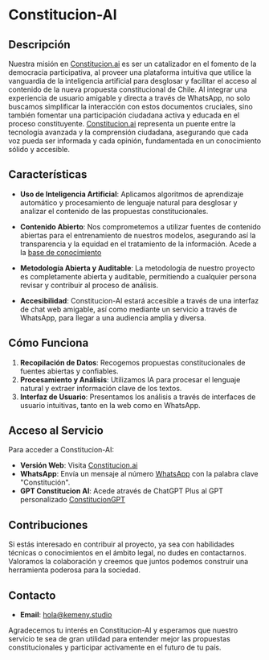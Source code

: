 # Constitucion-AI

## Descripción
Nuestra misión en [Constitucion.ai](https://www.constitucion.ai/) es ser un catalizador en el fomento de la democracia participativa, al proveer una plataforma intuitiva que utilice la vanguardia de la inteligencia artificial para desglosar y facilitar el acceso al contenido de la nueva propuesta constitucional de Chile. Al integrar una experiencia de usuario amigable y directa a través de WhatsApp, no solo buscamos simplificar la interacción con estos documentos cruciales, sino también fomentar una participación ciudadana activa y educada en el proceso constituyente. [Constitucion.ai](https://www.constitucion.ai/) representa un puente entre la tecnología avanzada y la comprensión ciudadana, asegurando que cada voz pueda ser informada y cada opinión, fundamentada en un conocimiento sólido y accesible.

## Características
- **Uso de Inteligencia Artificial**: Aplicamos algoritmos de aprendizaje automático y procesamiento de lenguaje natural para desglosar y analizar el contenido de las propuestas constitucionales.

- **Contenido Abierto**: Nos comprometemos a utilizar fuentes de contenido abiertas para el entrenamiento de nuestros modelos, asegurando así la transparencia y la equidad en el tratamiento de la información. Acede a la [base de conocimiento](https://github.com/Constitucion-AI/basedeconocimiento)

- **Metodología Abierta y Auditable**: La metodología de nuestro proyecto es completamente abierta y auditable, permitiendo a cualquier persona revisar y contribuir al proceso de análisis.

- **Accesibilidad**: Constitucion-AI estará accesible a través de una interfaz de chat web amigable, así como mediante un servicio a través de WhatsApp, para llegar a una audiencia amplia y diversa.

## Cómo Funciona
1. **Recopilación de Datos**: Recogemos propuestas constitucionales de fuentes abiertas y confiables.
2. **Procesamiento y Análisis**: Utilizamos IA para procesar el lenguaje natural y extraer información clave de los textos.
3. **Interfaz de Usuario**: Presentamos los análisis a través de interfaces de usuario intuitivas, tanto en la web como en WhatsApp.

## Acceso al Servicio
Para acceder a Constitucion-AI:
- **Versión Web**: Visita [Constitucion.ai](https://www.constitucion.ai/)
- **WhatsApp**: Envía un mensaje al número [WhatsApp](https://wa.me/message/26VTB42XX3HRH1) con la palabra clave "Constitución".
- **GPT Constitucion AI**: Acede através de ChatGPT Plus al GPT personalizado [ConstitucionGPT](https://chat.openai.com/g/g-fq5CDURZh-constituciongpt)

## Contribuciones
Si estás interesado en contribuir al proyecto, ya sea con habilidades técnicas o conocimientos en el ámbito legal, no dudes en contactarnos. Valoramos la colaboración y creemos que juntos podemos construir una herramienta poderosa para la sociedad.

## Contacto
- **Email**: [hola@kemeny.studio](mailto:hola@kemeny.studio)

Agradecemos tu interés en Constitucion-AI y esperamos que nuestro servicio te sea de gran utilidad para entender mejor las propuestas constitucionales y participar activamente en el futuro de tu país.